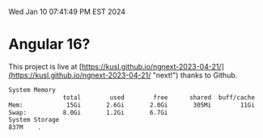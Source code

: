 Wed Jan 10 07:41:49 PM EST 2024

# Angular 16?


This project is live at [https://kusl.github.io/ngnext-2023-04-21/](https://kusl.github.io/ngnext-2023-04-21/ "next!") thanks to Github.

```bash
System Memory
               total        used        free      shared  buff/cache   available
Mem:            15Gi       2.6Gi       2.0Gi       305Mi        11Gi        12Gi
Swap:          8.0Gi       1.2Gi       6.7Gi
System Storage
837M	.
```
```bash
